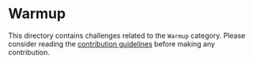 # Warmup

This directory contains challenges related to the `Warmup` category. Please consider reading the [contribution guidelines](../CONTRIBUTING.md) before making any contribution.

